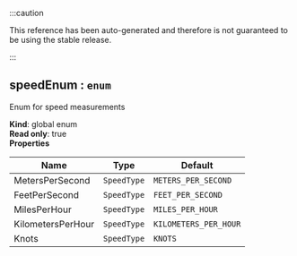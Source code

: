 
:::caution

This reference has been auto-generated and therefore is not guaranteed to be using the stable release.

:::

<a name="speedEnum"></a>

## speedEnum : <code>enum</code>
Enum for speed measurements

**Kind**: global enum  
**Read only**: true  
**Properties**

| Name | Type | Default |
| --- | --- | --- |
| MetersPerSecond | <code>SpeedType</code> | <code>METERS_PER_SECOND</code> | 
| FeetPerSecond | <code>SpeedType</code> | <code>FEET_PER_SECOND</code> | 
| MilesPerHour | <code>SpeedType</code> | <code>MILES_PER_HOUR</code> | 
| KilometersPerHour | <code>SpeedType</code> | <code>KILOMETERS_PER_HOUR</code> | 
| Knots | <code>SpeedType</code> | <code>KNOTS</code> | 

